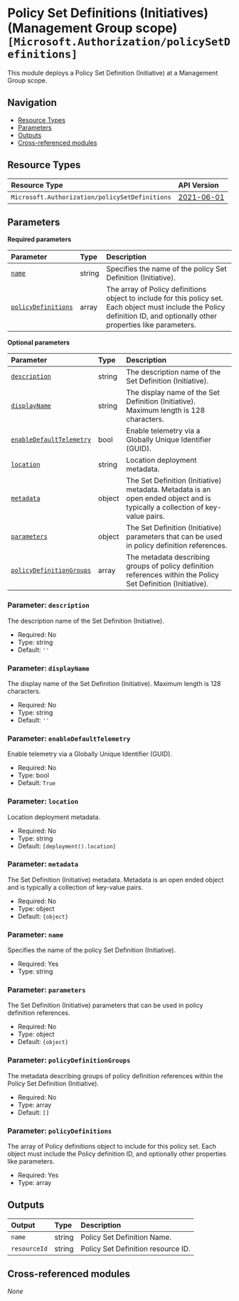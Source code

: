 # Policy Set Definitions (Initiatives) (Management Group scope) `[Microsoft.Authorization/policySetDefinitions]`

This module deploys a Policy Set Definition (Initiative) at a Management Group scope.

## Navigation

- [Resource Types](#Resource-Types)
- [Parameters](#Parameters)
- [Outputs](#Outputs)
- [Cross-referenced modules](#Cross-referenced-modules)

## Resource Types

| Resource Type | API Version |
| :-- | :-- |
| `Microsoft.Authorization/policySetDefinitions` | [2021-06-01](https://learn.microsoft.com/en-us/azure/templates/Microsoft.Authorization/2021-06-01/policySetDefinitions) |

## Parameters

**Required parameters**

| Parameter | Type | Description |
| :-- | :-- | :-- |
| [`name`](#parameter-name) | string | Specifies the name of the policy Set Definition (Initiative). |
| [`policyDefinitions`](#parameter-policydefinitions) | array | The array of Policy definitions object to include for this policy set. Each object must include the Policy definition ID, and optionally other properties like parameters. |

**Optional parameters**

| Parameter | Type | Description |
| :-- | :-- | :-- |
| [`description`](#parameter-description) | string | The description name of the Set Definition (Initiative). |
| [`displayName`](#parameter-displayname) | string | The display name of the Set Definition (Initiative). Maximum length is 128 characters. |
| [`enableDefaultTelemetry`](#parameter-enabledefaulttelemetry) | bool | Enable telemetry via a Globally Unique Identifier (GUID). |
| [`location`](#parameter-location) | string | Location deployment metadata. |
| [`metadata`](#parameter-metadata) | object | The Set Definition (Initiative) metadata. Metadata is an open ended object and is typically a collection of key-value pairs. |
| [`parameters`](#parameter-parameters) | object | The Set Definition (Initiative) parameters that can be used in policy definition references. |
| [`policyDefinitionGroups`](#parameter-policydefinitiongroups) | array | The metadata describing groups of policy definition references within the Policy Set Definition (Initiative). |

### Parameter: `description`

The description name of the Set Definition (Initiative).
- Required: No
- Type: string
- Default: `''`

### Parameter: `displayName`

The display name of the Set Definition (Initiative). Maximum length is 128 characters.
- Required: No
- Type: string
- Default: `''`

### Parameter: `enableDefaultTelemetry`

Enable telemetry via a Globally Unique Identifier (GUID).
- Required: No
- Type: bool
- Default: `True`

### Parameter: `location`

Location deployment metadata.
- Required: No
- Type: string
- Default: `[deployment().location]`

### Parameter: `metadata`

The Set Definition (Initiative) metadata. Metadata is an open ended object and is typically a collection of key-value pairs.
- Required: No
- Type: object
- Default: `{object}`

### Parameter: `name`

Specifies the name of the policy Set Definition (Initiative).
- Required: Yes
- Type: string

### Parameter: `parameters`

The Set Definition (Initiative) parameters that can be used in policy definition references.
- Required: No
- Type: object
- Default: `{object}`

### Parameter: `policyDefinitionGroups`

The metadata describing groups of policy definition references within the Policy Set Definition (Initiative).
- Required: No
- Type: array
- Default: `[]`

### Parameter: `policyDefinitions`

The array of Policy definitions object to include for this policy set. Each object must include the Policy definition ID, and optionally other properties like parameters.
- Required: Yes
- Type: array


## Outputs

| Output | Type | Description |
| :-- | :-- | :-- |
| `name` | string | Policy Set Definition Name. |
| `resourceId` | string | Policy Set Definition resource ID. |

## Cross-referenced modules

_None_
